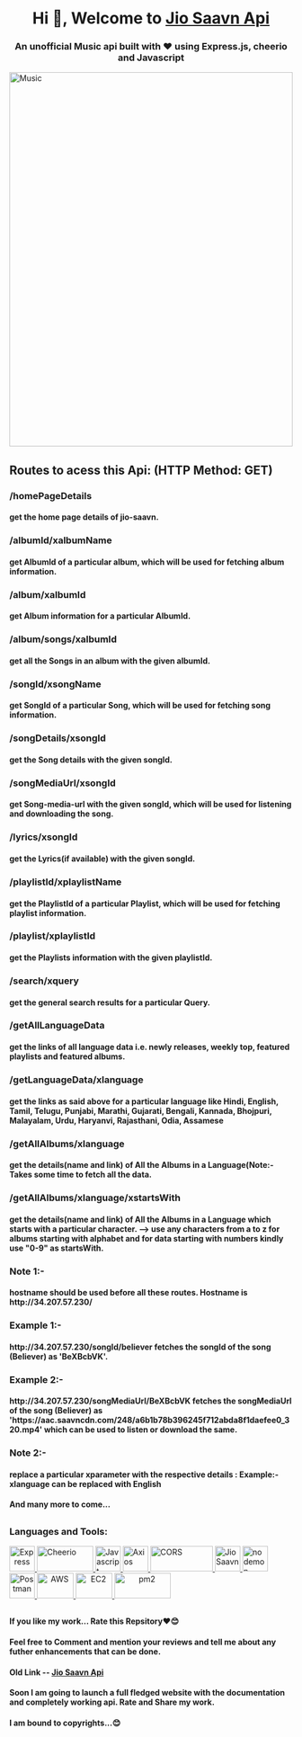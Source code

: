 <h1 align="center">Hi 👋, Welcome to <a target="_blank" href = "http://34.207.57.230/">Jio Saavn Api </a></h1>
<h3 align="center">An unofficial Music api built with ❤️ using Express.js, cheerio and Javascript</h3>
<img align="center" alt = "Music" width = "100%" height = "666px" src = "https://m.media-amazon.com/images/I/61sKrIdMneL.jpg">
<h2> </h2>
<h2> 
Routes to acess this Api: (HTTP Method: GET)
</h2>   
        <h3> /homePageDetails </h3>
        <h4> get the home page details of jio-saavn.</h4>
        <h3> /albumId/xalbumName</h3> 
        <h4> get AlbumId of a particular album, which will be used for fetching album information. </h4>
        <h3> /album/xalbumId     </h3> 
        <h4> get Album information for a particular AlbumId. </h4>
        <h3> /album/songs/xalbumId</h3> 
        <h4> get all the Songs in an album with the given albumId. </h4>
        <h3> /songId/xsongName</h3> 
        <h4> get SongId of a particular Song, which will be used for fetching song information. </h4>
        <h3> /songDetails/xsongId</h3> 
        <h4> get the Song details with the given songId. </h4>
        <h3> /songMediaUrl/xsongId</h3> 
        <h4> get Song-media-url with the given songId, which will be used for listening and downloading the song. </h4>
        <h3> /lyrics/xsongId</h3> 
        <h4> get the Lyrics(if available) with the given songId. </h4>
        <h3> /playlistId/xplaylistName</h3> 
        <h4> get the PlaylistId of a particular Playlist, which will be used for fetching playlist information. </h4>
        <h3> /playlist/xplaylistId</h3> 
        <h4> get the Playlists information with the given playlistId. </h4>
        <h3> /search/xquery</h3> 
        <h4> get the general search results for a particular Query. </h4>
        <h3> /getAllLanguageData</h3> 
        <h4> get the links of all language data i.e. newly releases, weekly top, featured playlists and featured albums. </h4>
        <h3> /getLanguageData/xlanguage</h3> 
        <h4> get the links as said above for a particular language like Hindi, English, Tamil, Telugu, Punjabi, Marathi, Gujarati, Bengali, Kannada, Bhojpuri, Malayalam, Urdu, Haryanvi, Rajasthani, Odia, Assamese </h4>
        <h3> /getAllAlbums/xlanguage</h3> 
        <h4> get the details(name and link) of All the Albums in a Language(Note:- Takes some time to fetch all the data. </h4>
        <h3> /getAllAlbums/xlanguage/xstartsWith</h3> 
        <h4> get the details(name and link) of All the Albums in a Language which starts with a particular character. --> use any characters from a to z for albums starting with alphabet and for data starting with numbers kindly use "0-9" as startsWith.</h4>
        <h3>Note 1:- </h3>
        <h4>hostname should be used before all these routes. Hostname is http://34.207.57.230/ </h4>
        <h3>Example 1:-</h3>
        <h4>http://34.207.57.230/songId/believer fetches the songId of the song (Believer) as 'BeXBcbVK'. </h4>
        <h3>Example 2:-</h3>
        <h4>http://34.207.57.230/songMediaUrl/BeXBcbVK fetches the songMediaUrl of the song (Believer) as 'https://aac.saavncdn.com/248/a6b1b78b396245f712abda8f1daefee0_320.mp4' which can be used to listen or download the same. </h4>
        <h3>Note 2:- </h3>
        <h4>replace a particular xparameter with the respective details : Example:- xlanguage can be replaced with English </h4>
        <h4> And many more to come...</h4>

 
 <h2></h2>
 <h3 align="left">Languages and Tools:</h3>
<p align="left"> 
        <a align = "center" target="_blank" href ="https://expressjs.com/" rel="noreferrer">
                <img src="https://avatars.githubusercontent.com/u/5658226?s=200&v=4" alt="Express" width="45" height="45"/> 
        </a>
        <a target="_blank" href ="https://cheerio.js.org/" rel="noreferrer">
                 <img src="https://encrypted-tbn0.gstatic.com/images?q=tbn:ANd9GcRTIAPmdeXbdwHRGCgUnelx64Ig_zAsJaS__BhjuFY3plSu6EFrQEJiI7xMM9I3wwc_57Q&usqp=CAU"                        alt="Cheerio" width="100" height="45"/> 
        </a>
        <a target="_blank" href ="https://www.ecma-international.org/publications-and-standards/standards/ecma-262/" rel="noreferrer">
                <img src="https://bucketeer-e05bbc84-baa3-437e-9518-adb32be77984.s3.amazonaws.com/public/images/79f52915-94fb-47db-85a2-46cfe4dffd47_600x600.png"                       alt="Javascript" width="45" height="45"/> 
        </a>
        <a target="_blank" href ="https://axios-http.com/" rel="noreferrer">
                <img src="https://avatars.githubusercontent.com/u/32372333?s=200&v=4" alt="Axios" width="45" height="45"/> 
        </a>
        <a target="_blank" href ="https://www.npmjs.com/package/cors" rel="noreferrer">
                <img src="https://cdn.pellerex.com/public/ecosystem/web/content/api-cors/pellerex-asp-net-5-web-api-cors.png" alt="CORS" width="111" height="45"/> 
        </a>
        <a target="_blank" href ="https://www.jiosaavn.com/" rel="noreferrer">
                <img src="https://play-lh.googleusercontent.com/gUR8xEKvCngapSZGkZUgoNETAYuhhkCr0Npza-lPSjbRCM55zdS0SK_KxBj1tg2RoQ=w240-h480-rw" alt="Jio Saavn" width="45" height="45"/>
        <a target="_blank" href ="https://nodemon.io/" rel="noreferrer">
                <img src="https://user-images.githubusercontent.com/13700/35731649-652807e8-080e-11e8-88fd-1b2f6d553b2d.png" alt="nodemon" width="45" height="45"/>
        </a>
        <a align = "center" target="_blank" href ="https://postman.com/" rel="noreferrer">
                <img src="https://voyager.postman.com/logo/postman-logo-icon-orange.svg" alt="Postman" width="45" height="45"/> 
        </a>
        <a align = "center" target="_blank" href ="https://aws.amazon.com/" rel="noreferrer">
                <img src="https://logos-world.net/wp-content/uploads/2021/08/Amazon-Web-Services-AWS-Logo-700x394.png" alt="AWS" width="65" height="45"/> 
        </a>
        <a align = "center" target="_blank" href ="https://aws.amazon.com/ec2/" rel="noreferrer">
                <img src="https://cdn-fiejl.nitrocdn.com/yNfvfiSxoeXhsQRaJFUuQCCZqugXTTRV/assets/images/optimized/rev-e551b5a/blog/wp-content/uploads/2021/11/amazon-ec2-logo.jpg" alt="EC2" width="65" height="45"/> 
        </a>
        <a align = "center" target="_blank" href ="https://pm2.keymetrics.io/" rel="noreferrer">
                <img src="https://pm2.keymetrics.io/assets/pm2-logo-1.png" alt="pm2" width="100" height="45"/> 
        </a>
</p>
 <h2></h2>
 <h4> If you like my work... Rate this Repsitory❤️😊</h2>
 <h4> Feel free to Comment and mention your reviews and tell me about any futher enhancements that can be done. </h4>
 <h4> Old Link -- <a target="_blank" href ="https://d68j0s.sse.codesandbox.io/"> Jio Saavn Api </a> </h4>
 <h4> Soon I am going to launch a full fledged website with the documentation and completely working api. Rate and Share my work. </h4>
 <h4> I am bound to copyrights...😊 </h4>
